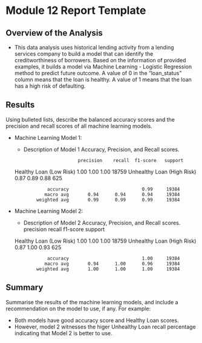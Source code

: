 # Module 12 Report Template

## Overview of the Analysis

* This data analysis uses historical lending activity from a lending services company to build a model that can identify the creditworthiness of borrowers.
Based on the information of provided examples, it builds a model via Machine Learning - Logistic Regression method to predict future outcome. 
A value of 0 in the “loan_status” column means that the loan is healthy. 
A value of 1 means that the loan has a high risk of defaulting.


## Results

Using bulleted lists, describe the balanced accuracy scores and the precision and recall scores of all machine learning models.

* Machine Learning Model 1:
  * Description of Model 1 Accuracy, Precision, and Recall scores.

                            precision    recall  f1-score   support

   Healthy Loan (Low Risk)       1.00      1.00      1.00     18759
Unhealthy Loan (High Risk)       0.87      0.89      0.88       625

                  accuracy                           0.99     19384
                 macro avg       0.94      0.94      0.94     19384
              weighted avg       0.99      0.99      0.99     19384


* Machine Learning Model 2:
  * Description of Model 2 Accuracy, Precision, and Recall scores.
                            precision    recall  f1-score   support

   Healthy Loan (Low Risk)       1.00      1.00      1.00     18759
Unhealthy Loan (High Risk)       0.87      1.00      0.93       625

                  accuracy                           1.00     19384
                 macro avg       0.94      1.00      0.96     19384
              weighted avg       1.00      1.00      1.00     19384


## Summary

Summarise the results of the machine learning models, and include a recommendation on the model to use, if any. For example:
* Both models have good accuracy  score and Healthy Loan scores.
* However, model 2 witnesses the higer Unhealthy Loan recall percentage indicating that Model 2 is better to use.


